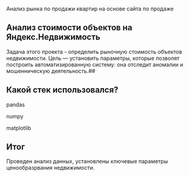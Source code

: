 Анализ рынка по продажи квартир на основе сайта по продаже
## Анализ стоимости объектов на Яндекс.Недвижимость

Задача этого проекта - определить рыночную стоимость объектов недвижимости. Цель — установить параметры, которые позволят построить автоматизированную систему: она отследит аномалии и мошенническую деятельность.##

## Какой стек использовался?
pandas

numpy

matplotlib


## Итог
Проведен анализ данных, установлены ключевые параметры ценообразрвания недвижимости.
